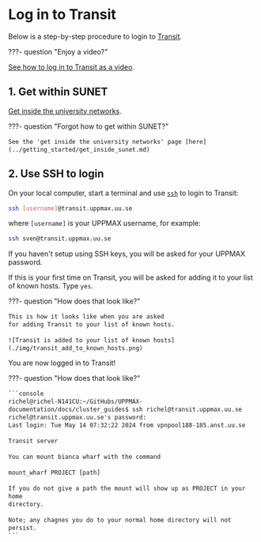 # Log in to Transit

Below is a step-by-step procedure to login to [Transit](../cluster_guides/transit.md).

???- question "Enjoy a video?"

  [See how to log in to Transit as a video](https://youtu.be/uXMOP-WVGIY).

## 1. Get within SUNET

[Get inside the university networks](../getting_started/get_inside_sunet.md).

???- question "Forgot how to get within SUNET?"

    See the 'get inside the university networks' page [here](../getting_started/get_inside_sunet.md)

## 2. Use SSH to login

On your local computer, start a terminal and use [`ssh`](../software/ssh.md) to login to Transit:

```bash
ssh [username]@transit.uppmax.uu.se
```

where `[username]` is your UPPMAX username, for example:

```bash
ssh sven@transit.uppmax.uu.se
```

If you haven't setup using SSH keys, you will be asked for your UPPMAX password.

If this is your first time on Transit, you will be asked for adding
it to your list of known hosts. Type `yes`.

???- question "How does that look like?"

    This is how it looks like when you are asked
    for adding Transit to your list of known hosts.

    ![Transit is added to your list of known hosts](./img/transit_add_to_known_hosts.png)

You are now logged in to Transit!

???- question "How does that look like?"

    ```console
    richel@richel-N141CU:~/GitHubs/UPPMAX-documentation/docs/cluster_guides$ ssh richel@transit.uppmax.uu.se
    richel@transit.uppmax.uu.se's password: 
    Last login: Tue May 14 07:32:22 2024 from vpnpool188-185.anst.uu.se

    Transit server

    You can mount bianca wharf with the command

    mount_wharf PROJECT [path]

    If you do not give a path the mount will show up as PROJECT in your home
    directory.

    Note; any chagnes you do to your normal home directory will not persist.
    ```
